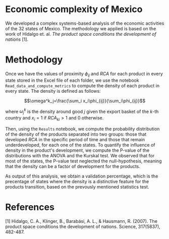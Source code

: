 ﻿# Economic complexity of Mexico

We developed a complex systems-based analysis of the economic activities of the 32 states of Mexico. The methodology we applied is based on the work of Hidalgo et. al. *The product space conditions the development of nations* [1].
 
 # Methodology
 
 Once we have the values of proximity $\phi_{ij}$ and $RCA$ for each product in every state stored in the Excel file of each folder, we use the notebook `Read_data_and_compute_metrics` to compute the density of each product in every state. The density is defined as follows:
 
$$\omega^k_j=\frac{\sum_i x_i\phi_{ij}}{\sum_i\phi_{ij}}$$

where $\omega^k_j$ is the density around good $j$ given the export basket of the $k$-th country and $x_i = 1$ if $RCA_{ki} > 1$ and 0 otherwise. 

Then, using the `Results` notebook, we compute the probability distribution of the density of the products separated into two groups: those that developed $RCA$ in the specific period of time and those that remain underdeveloped, for each one of the states. To quantify the influence of density in the product's development, we compute the P-value of the distributions with the ANOVA and the Kurskal test. We observed that for most of the states, the P-value test neglected the null-hypothesis, meaning that the density can be a factor of development for the products.

As output of this analysis, we obtain a validation percentage, which is the precentage of states where the density is a distinctive feature for the products transition, based on the prevously mentioned statistics test.

# References
 
[1] Hidalgo, C. A., Klinger, B., Barabási, A. L., & Hausmann, R. (2007). The product space conditions the development of nations. Science, 317(5837), 482-487.
